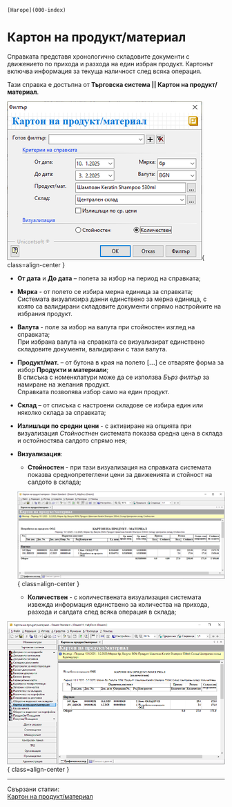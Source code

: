 ```{only} html
[Нагоре](000-index)
```

# Картон на продукт/материал

Справката представя хронологично складовите документи с движението по прихода и разхода на един избран продукт. Картонът включва информация за текуща наличност след всяка операция. 

Тази справка е достъпна от **Търговска система || Картон на продукт/материал**.  

![](904-product-report1.png){ class=align-center }

 - **От дата** и **До дата** – полета за избор на период на справката;  

 - **Мярка** - от полето се избира мерна единица за справката;  
 Системата визуализира данни единствено за мерна единица, с която са валидирани складовите документи спрямо настройките на избрания продукт.  

 - **Валута** - поле за избор на валута при стойностен изглед на справката;  
 При избрана валута на справката се визуализират единствено складовите документи, валидирани с тази валута.  

 - **Продукт/мат.** – от бутона в края на полето [**...**] се отваряте форма за избор **Продукти и материали**;  
 В списъка с номенклатури може да се използва *Бърз филтър* за намиране на желания продукт.  
 Справката позволява избор само на един продукт.   

 - **Склад** – от списъка с настроени складове се избира един или няколко склада за справката;  

 - **Излишъци по средни цени** - с активиране на опцията при визуализация *Стойностнен* системата показва средна цена в склада и остойностява салдото спрямо нея;  

- **Визуализация**:  
    - **Стойностен** - при тази визуализация на справката системата показва среднопретеглени цени за движенията и стойност на салдото в склада;  

    ![](904-product-report2.png){ class=align-center }

    - **Количествен** - с количествената визуализация системата извежда информация единствено за количества на прихода, разхода и салдата след всяка операция в склада;  

![](904-product-report3.png){ class=align-center }

___  
Свързани статии:  
[Картон на продукт/материал](https://www.unicontsoft.com/cms/node/159)